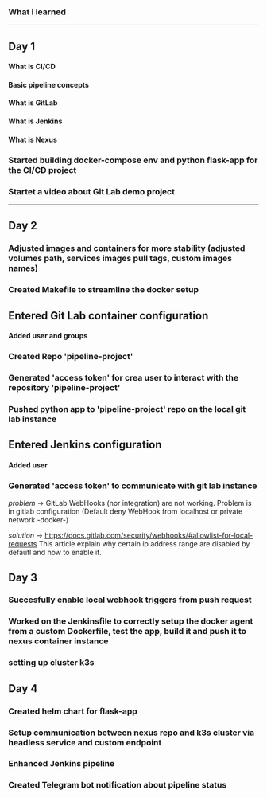 ### What i learned

---

## **Day 1**

#### **What is CI/CD**

#### **Basic pipeline concepts**

#### **What is GitLab**

#### **What is Jenkins**

#### **What is Nexus**

### **Started building docker-compose env and python flask-app for the CI/CD project**

### **Startet a video about Git Lab demo project**

---

## **Day 2**

### **Adjusted images and containers for more stability (adjusted volumes path, services images pull tags, custom images names)**

### **Created Makefile to streamline the docker setup**

## **Entered Git Lab container configuration**
#### **Added user and groups**

### **Created Repo 'pipeline-project'**

### **Generated 'access token' for crea user to interact with the repository 'pipeline-project'**

### **Pushed python app to 'pipeline-project' repo on the local git lab instance**

## **Entered Jenkins configuration**
#### **Added user**

### **Generated 'access token' to communicate with git lab instance**

*problem* -> GitLab WebHooks (nor integration) are not working. Problem is in gitlab configuration (Default deny WebHook from localhost or private network -docker-)

*solution* -> https://docs.gitlab.com/security/webhooks/#allowlist-for-local-requests 
	This article explain why certain ip address range are disabled by defautl and how to enable it.


## **Day 3**

### Succesfully enable local webhook triggers from push request

### Worked on the Jenkinsfile to correctly setup the docker agent from a custom Dockerfile, test the app, build it and push it to nexus container instance

### setting up cluster k3s

## **Day 4**

### Created helm chart for flask-app

### Setup communication between nexus repo and k3s cluster via headless service and custom endpoint

### Enhanced Jenkins pipeline

### Created Telegram bot notification about pipeline status
